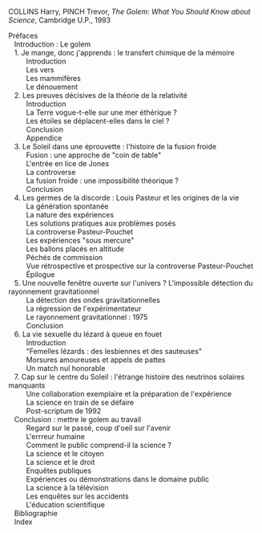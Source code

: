 COLLINS Harry, PINCH Trevor, _The Golem: What You Should Know about Science_, Cambridge U.P., 1993

Préfaces  
   Introduction : Le golem  
   1. Je mange, donc j'apprends : le transfert chimique de la mémoire  
         Introduction  
         Les vers  
         Les mammifères  
         Le dénouement  
   2. Les preuves décisives de la théorie de la relativité  
         Introduction  
         La Terre vogue-t-elle sur une mer éthérique ?  
         Les étoiles se déplacent-elles dans le ciel ?  
         Conclusion  
         Appendice  
   3. Le Soleil dans une éprouvette : l'histoire de la fusion froide  
         Fusion : une approche de "coin de table"  
         L'entrée en lice de Jones  
         La controverse  
         La fusion froide : une impossibilité théorique ?  
         Conclusion  
   4. Les germes de la discorde : Louis Pasteur et les origines de la vie  
         La génération spontanée  
         La nature des expériences  
         Les solutions pratiques aux problèmes posés  
         La controverse Pasteur-Pouchet  
         Les expériences "sous mercure"  
         Les ballons placés en altitude  
         Péchés de commission  
         Vue rétrospective et prospective sur la controverse Pasteur-Pouchet  
         Épilogue  
   5. Une nouvelle fenêtre ouverte sur l'univers ? L'impossible détection du rayonnement gravitationnel  
         La détection des ondes gravitationnelles  
         La régression de l'expérimentateur  
         Le rayonnement gravitationnel : 1975  
         Conclusion  
   6. La vie sexuelle du lézard à queue en fouet  
         Introduction  
         "Femelles lézards : des lesbiennes et des sauteuses"  
         Morsures amoureuses et appels de pattes  
         Un match nul honorable  
   7. Cap sur le centre du Soleil : l'étrange histoire des neutrinos solaires manquants  
         Une collaboration exemplaire et la préparation de l'expérience  
         La science en train de se défaire  
         Post-scriptum de 1992  
   Conclusion : mettre le golem au travail  
         Regard sur le passé, coup d'oeil sur l'avenir  
         L'errreur humaine  
         Comment le public comprend-il la science ?  
         La science et le citoyen  
         La science et le droit  
         Enquêtes publiques  
         Expériences ou démonstrations dans le domaine public  
         La science à la télévision  
         Les enquêtes sur les accidents  
         L'éducation scientifique  
   Bibliographie  
   Index